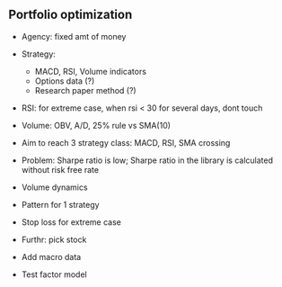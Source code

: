 ## Portfolio optimization

- Agency: fixed amt of money
- Strategy:
    - MACD, RSI, Volume indicators
    - Options data (?)
    - Research paper method (?)

- RSI: for extreme case, when rsi < 30 for several days, dont touch

- Volume: OBV, A/D, 25% rule vs SMA(10) 
- Aim to reach 3 strategy class: MACD, RSI, SMA crossing

- Problem: Sharpe ratio is low; Sharpe ratio in the library is calculated without risk free rate

- Volume dynamics
- Pattern for 1 strategy
- Stop loss for extreme case

- Furthr: pick stock

- Add macro data 
- Test factor model
